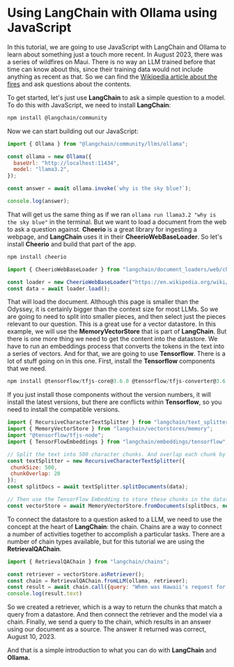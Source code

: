 # Using LangChain with Ollama using JavaScript

In this tutorial, we are going to use JavaScript with LangChain and Ollama to learn about something just a touch more recent. In August 2023, there was a series of wildfires on Maui. There is no way an LLM trained before that time can know about this, since their training data would not include anything as recent as that. So we can find the [Wikipedia article about the fires](https://en.wikipedia.org/wiki/2023_Hawaii_wildfires) and ask questions about the contents.

To get started, let's just use **LangChain** to ask a simple question to a model. To do this with JavaScript, we need to install **LangChain**:

```bash
npm install @langchain/community
```

Now we can start building out our JavaScript:

```javascript
import { Ollama } from "@langchain/community/llms/ollama";

const ollama = new Ollama({
  baseUrl: "http://localhost:11434",
  model: "llama3.2",
});

const answer = await ollama.invoke(`why is the sky blue?`);

console.log(answer);
```

That will get us the same thing as if we ran `ollama run llama3.2 "why is the sky blue"` in the terminal. But we want to load a document from the web to ask a question against. **Cheerio** is a great library for ingesting a webpage, and **LangChain** uses it in their **CheerioWebBaseLoader**. So let's install **Cheerio** and build that part of the app.

```bash
npm install cheerio
```

```javascript
import { CheerioWebBaseLoader } from "langchain/document_loaders/web/cheerio";

const loader = new CheerioWebBaseLoader("https://en.wikipedia.org/wiki/2023_Hawaii_wildfires");
const data = await loader.load();
```

That will load the document. Although this page is smaller than the Odyssey, it is certainly bigger than the context size for most LLMs. So we are going to need to split into smaller pieces, and then select just the pieces relevant to our question. This is a great use for a vector datastore. In this example, we will use the **MemoryVectorStore** that is part of **LangChain**. But there is one more thing we need to get the content into the datastore. We have to run an embeddings process that converts the tokens in the text into a series of vectors. And for that, we are going to use **Tensorflow**. There is a lot of stuff going on in this one. First, install the **Tensorflow** components that we need.

```javascript
npm install @tensorflow/tfjs-core@3.6.0 @tensorflow/tfjs-converter@3.6.0 @tensorflow-models/universal-sentence-encoder@1.3.3 @tensorflow/tfjs-node@4.10.0
```

If you just install those components without the version numbers, it will install the latest versions, but there are conflicts within **Tensorflow**, so you need to install the compatible versions.

```javascript
import { RecursiveCharacterTextSplitter } from "langchain/text_splitter"
import { MemoryVectorStore } from "langchain/vectorstores/memory";
import "@tensorflow/tfjs-node";
import { TensorFlowEmbeddings } from "langchain/embeddings/tensorflow";

// Split the text into 500 character chunks. And overlap each chunk by 20 characters
const textSplitter = new RecursiveCharacterTextSplitter({
 chunkSize: 500,
 chunkOverlap: 20
});
const splitDocs = await textSplitter.splitDocuments(data);

// Then use the TensorFlow Embedding to store these chunks in the datastore
const vectorStore = await MemoryVectorStore.fromDocuments(splitDocs, new TensorFlowEmbeddings());
```

To connect the datastore to a question asked to a LLM, we need to use the concept at the heart of **LangChain**: the chain. Chains are a way to connect a number of activities together to accomplish a particular tasks. There are a number of chain types available, but for this tutorial we are using the **RetrievalQAChain**.

```javascript
import { RetrievalQAChain } from "langchain/chains";

const retriever = vectorStore.asRetriever();
const chain = RetrievalQAChain.fromLLM(ollama, retriever);
const result = await chain.call({query: "When was Hawaii's request for a major disaster declaration approved?"});
console.log(result.text)
```

So we created a retriever, which is a way to return the chunks that match a query from a datastore. And then connect the retriever and the model via a chain. Finally, we send a query to the chain, which results in an answer using our document as a source. The answer it returned was correct, August 10, 2023.

And that is a simple introduction to what you can do with **LangChain** and **Ollama.**
